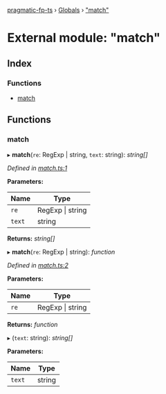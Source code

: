[pragmatic-fp-ts](../README.md) › [Globals](../globals.md) › ["match"](_match_.md)

# External module: "match"

## Index

### Functions

* [match](_match_.md#match)

## Functions

###  match

▸ **match**(`re`: RegExp | string, `text`: string): *string[]*

*Defined in [match.ts:1](https://github.com/hermann-p/pragmatic-fp-ts/blob/65c599f/src/match.ts#L1)*

**Parameters:**

Name | Type |
------ | ------ |
`re` | RegExp &#124; string |
`text` | string |

**Returns:** *string[]*

▸ **match**(`re`: RegExp | string): *function*

*Defined in [match.ts:2](https://github.com/hermann-p/pragmatic-fp-ts/blob/65c599f/src/match.ts#L2)*

**Parameters:**

Name | Type |
------ | ------ |
`re` | RegExp &#124; string |

**Returns:** *function*

▸ (`text`: string): *string[]*

**Parameters:**

Name | Type |
------ | ------ |
`text` | string |
